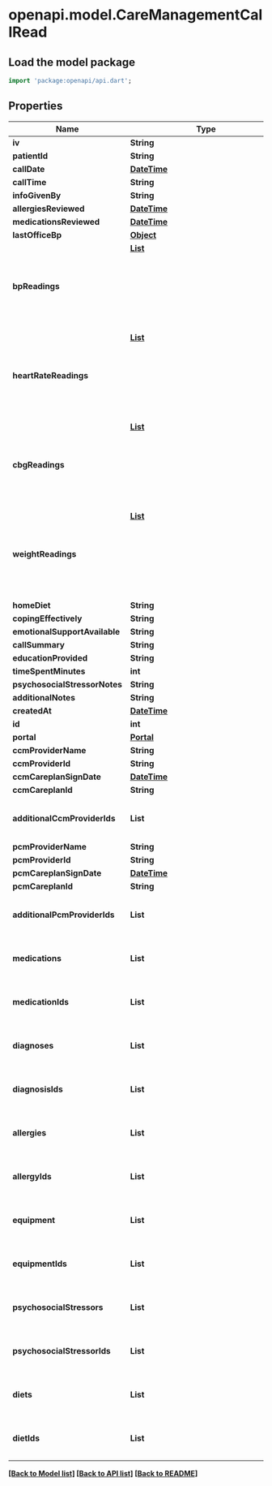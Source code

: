 # openapi.model.CareManagementCallRead

## Load the model package
```dart
import 'package:openapi/api.dart';
```

## Properties
Name | Type | Description | Notes
------------ | ------------- | ------------- | -------------
**iv** | **String** |  | [optional] 
**patientId** | **String** |  | 
**callDate** | [**DateTime**](DateTime.md) |  | 
**callTime** | **String** |  | [optional] 
**infoGivenBy** | **String** |  | [optional] 
**allergiesReviewed** | [**DateTime**](DateTime.md) |  | [optional] 
**medicationsReviewed** | [**DateTime**](DateTime.md) |  | [optional] 
**lastOfficeBp** | [**Object**](.md) |  | [optional] 
**bpReadings** | [**List<Object>**](Object.md) |  | [optional] [default to const []]
**heartRateReadings** | [**List<Object>**](Object.md) |  | [optional] [default to const []]
**cbgReadings** | [**List<Object>**](Object.md) |  | [optional] [default to const []]
**weightReadings** | [**List<Object>**](Object.md) |  | [optional] [default to const []]
**homeDiet** | **String** |  | [optional] 
**copingEffectively** | **String** |  | [optional] 
**emotionalSupportAvailable** | **String** |  | [optional] 
**callSummary** | **String** |  | [optional] 
**educationProvided** | **String** |  | [optional] 
**timeSpentMinutes** | **int** |  | [optional] 
**psychosocialStressorNotes** | **String** |  | [optional] 
**additionalNotes** | **String** |  | [optional] 
**createdAt** | [**DateTime**](DateTime.md) |  | [optional] 
**id** | **int** |  | 
**portal** | [**Portal**](Portal.md) |  | 
**ccmProviderName** | **String** |  | [optional] 
**ccmProviderId** | **String** |  | [optional] 
**ccmCareplanSignDate** | [**DateTime**](DateTime.md) |  | [optional] 
**ccmCareplanId** | **String** |  | [optional] 
**additionalCcmProviderIds** | **List<String>** |  | [optional] [default to const []]
**pcmProviderName** | **String** |  | [optional] 
**pcmProviderId** | **String** |  | [optional] 
**pcmCareplanSignDate** | [**DateTime**](DateTime.md) |  | [optional] 
**pcmCareplanId** | **String** |  | [optional] 
**additionalPcmProviderIds** | **List<String>** |  | [optional] [default to const []]
**medications** | **List<String>** |  | [optional] [default to const []]
**medicationIds** | **List<int>** |  | [optional] [default to const []]
**diagnoses** | **List<String>** |  | [optional] [default to const []]
**diagnosisIds** | **List<int>** |  | [optional] [default to const []]
**allergies** | **List<String>** |  | [optional] [default to const []]
**allergyIds** | **List<int>** |  | [optional] [default to const []]
**equipment** | **List<String>** |  | [optional] [default to const []]
**equipmentIds** | **List<int>** |  | [optional] [default to const []]
**psychosocialStressors** | **List<String>** |  | [optional] [default to const []]
**psychosocialStressorIds** | **List<int>** |  | [optional] [default to const []]
**diets** | **List<String>** |  | [optional] [default to const []]
**dietIds** | **List<int>** |  | [optional] [default to const []]

[[Back to Model list]](../README.md#documentation-for-models) [[Back to API list]](../README.md#documentation-for-api-endpoints) [[Back to README]](../README.md)


